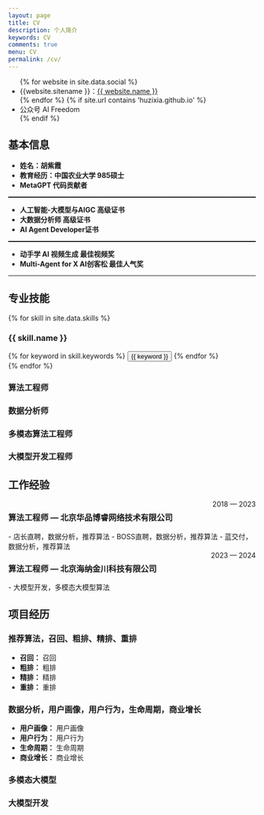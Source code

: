 ```yaml
---
layout: page
title: CV
description: 个人简介
keywords: CV
comments: true
menu: CV
permalink: /cv/
---
```



<ul class="flex-container">
{% for website in site.data.social %}
<li>{{website.sitename }}：<a href="{{ website.url }}" target="_blank">{{ website.name }}</a></li>
{% endfor %}
{% if site.url contains 'huzixia.github.io' %}
<li>公众号 AI Freedom <br /></li>
{% endif %}
</ul>


## 基本信息

- **姓名：胡紫霞**
- **教育经历：中国农业大学 985硕士**
- **MetaGPT 代码贡献者**

<hr style="border: none; border-top: 1px dashed #000;">


- **人工智能-大模型与AIGC 高级证书**
- **大数据分析师 高级证书**
- **AI Agent Developer证书**

<hr style="border: none; border-top: 1px dashed #000;">


- **动手学 AI 视频生成 最佳视频奖**
- **Multi-Agent for X AI创客松 最佳人气奖**

---


## 专业技能


{% for skill in site.data.skills %}
### {{ skill.name }}
<div class="btn-inline">
{% for keyword in skill.keywords %}
<button class="btn btn-outline" type="button">{{ keyword }}</button>
{% endfor %}
</div>
{% endfor %}

### 算法工程师

### 数据分析师

### 多模态算法工程师

### 大模型开发工程师


## 工作经验

<div style="display: flex; justify-content: space-between;">
    <h3>算法工程师 — 北京华品博睿网络技术有限公司</h3> <span style="text-align: right">2018 — 2023</span>
</div>
- 店长直聘，数据分析，推荐算法
- BOSS直聘，数据分析，推荐算法
- 蓝交付，数据分析，推荐算法



<div style="display: flex; justify-content: space-between;">
    <h3>算法工程师 — 北京海纳金川科技有限公司</h3> <span style="text-align: right">2023 — 2024</span>
</div>
- 大模型开发，多模态大模型算法


## 项目经历

### 推荐算法，召回、粗排、精排、重排

- **召回：** 召回
- **粗排：** 粗排
- **精排：** 精排
- **重排：** 重排

### 数据分析，用户画像，用户行为，生命周期，商业增长

- **用户画像：** 用户画像
- **用户行为：** 用户行为
- **生命周期：** 生命周期
- **商业增长：** 商业增长


### 多模态大模型


### 大模型开发



